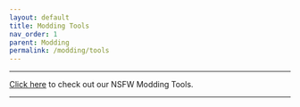 ```yaml
---
layout: default
title: Modding Tools
nav_order: 1
parent: Modding
permalink: /modding/tools
---
```


<!-- 
{: .note }
> {: .opaque }
> 
>
> 
-->

<!-- ////////////////////////////////////////////////////////////////////////////////////////////////////////////////////// -->
<hr />
<p class="text-small"><a href="https://the-back-room.info/modding/tools/nsfw">Click here</a> to check out our NSFW Modding Tools.</p>
<hr />
<!-- ////////////////////////////////////////////////////////////////////////////////////////////////////////////////////// -->

